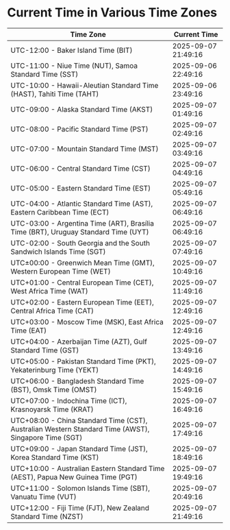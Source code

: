 # Current Time in Various Time Zones

| Time Zone | Current Time |
|-----------|--------------|
| UTC-12:00 - Baker Island Time (BIT) | 2025-09-07 21:49:16 |
| UTC-11:00 - Niue Time (NUT), Samoa Standard Time (SST) | 2025-09-06 22:49:16 |
| UTC-10:00 - Hawaii-Aleutian Standard Time (HAST), Tahiti Time (TAHT) | 2025-09-06 23:49:16 |
| UTC-09:00 - Alaska Standard Time (AKST) | 2025-09-07 01:49:16 |
| UTC-08:00 - Pacific Standard Time (PST) | 2025-09-07 02:49:16 |
| UTC-07:00 - Mountain Standard Time (MST) | 2025-09-07 03:49:16 |
| UTC-06:00 - Central Standard Time (CST) | 2025-09-07 04:49:16 |
| UTC-05:00 - Eastern Standard Time (EST) | 2025-09-07 05:49:16 |
| UTC-04:00 - Atlantic Standard Time (AST), Eastern Caribbean Time (ECT) | 2025-09-07 06:49:16 |
| UTC-03:00 - Argentina Time (ART), Brasília Time (BRT), Uruguay Standard Time (UYT) | 2025-09-07 06:49:16 |
| UTC-02:00 - South Georgia and the South Sandwich Islands Time (SGT) | 2025-09-07 07:49:16 |
| UTC±00:00 - Greenwich Mean Time (GMT), Western European Time (WET) | 2025-09-07 10:49:16 |
| UTC+01:00 - Central European Time (CET), West Africa Time (WAT) | 2025-09-07 11:49:16 |
| UTC+02:00 - Eastern European Time (EET), Central Africa Time (CAT) | 2025-09-07 12:49:16 |
| UTC+03:00 - Moscow Time (MSK), East Africa Time (EAT) | 2025-09-07 12:49:16 |
| UTC+04:00 - Azerbaijan Time (AZT), Gulf Standard Time (GST) | 2025-09-07 13:49:16 |
| UTC+05:00 - Pakistan Standard Time (PKT), Yekaterinburg Time (YEKT) | 2025-09-07 14:49:16 |
| UTC+06:00 - Bangladesh Standard Time (BST), Omsk Time (OMST) | 2025-09-07 15:49:16 |
| UTC+07:00 - Indochina Time (ICT), Krasnoyarsk Time (KRAT) | 2025-09-07 16:49:16 |
| UTC+08:00 - China Standard Time (CST), Australian Western Standard Time (AWST), Singapore Time (SGT) | 2025-09-07 17:49:16 |
| UTC+09:00 - Japan Standard Time (JST), Korea Standard Time (KST) | 2025-09-07 18:49:16 |
| UTC+10:00 - Australian Eastern Standard Time (AEST), Papua New Guinea Time (PGT) | 2025-09-07 19:49:16 |
| UTC+11:00 - Solomon Islands Time (SBT), Vanuatu Time (VUT) | 2025-09-07 20:49:16 |
| UTC+12:00 - Fiji Time (FJT), New Zealand Standard Time (NZST) | 2025-09-07 21:49:16 |
